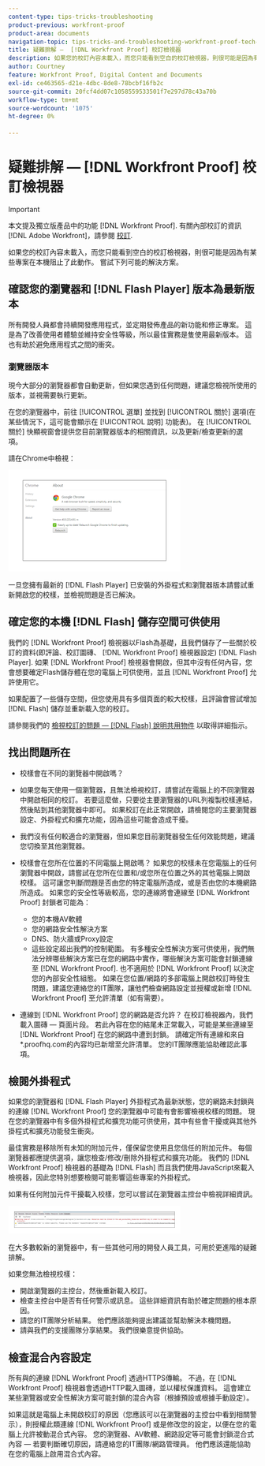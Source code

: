 ```yaml
---
content-type: tips-tricks-troubleshooting
product-previous: workfront-proof
product-area: documents
navigation-topic: tips-tricks-and-troubleshooting-workfront-proof-tech-corner
title: 疑難排解 —  [!DNL Workfront Proof] 校訂檢視器
description: 如果您的校訂內容未載入，而您只能看到空白的校訂檢視器，則很可能是因為有某些專案在本機阻止了此動作。 嘗試下列可能的解決方案。
author: Courtney
feature: Workfront Proof, Digital Content and Documents
exl-id: ce463565-d21e-4dbc-8de8-78bcbf16fb2c
source-git-commit: 20fcf4dd07c1058559533501f7e297d78c43a70b
workflow-type: tm+mt
source-wordcount: '1075'
ht-degree: 0%

---
```


# 疑難排解 —  [!DNL Workfront Proof] 校訂檢視器

>[!IMPORTANT]
>
>本文提及獨立版產品中的功能 [!DNL Workfront Proof]. 有關內部校訂的資訊 [!DNL Adobe Workfront]，請參閱 [校訂](../../../review-and-approve-work/proofing/proofing.md).

如果您的校訂內容未載入，而您只能看到空白的校訂檢視器，則很可能是因為有某些專案在本機阻止了此動作。 嘗試下列可能的解決方案。

## 確認您的瀏覽器和 [!DNL Flash Player] 版本為最新版本

所有開發人員都會持續開發應用程式，並定期發佈產品的新功能和修正專案。 這是為了改善使用者體驗並維持安全性等級，所以最佳實務是隻使用最新版本。 這也有助於避免應用程式之間的衝突。

<!--
### [!DNL Flash Player] Plugin Version

To check your current [!DNL Flash Player] version visit the [[!DNL Adobe] website](http://www.adobe.com/software/flash/about/).

![ProofView_2.png](assets/proofview-2-350x199.png)

If your version number differs from the one listed for your platform go to the [[!DNL Flash Player] download page](http://get.adobe.com/flashplayer/otherversions/) and get the latest version.

Please note: we do recommend using the original [!DNL Adobe] plugin, so if your browser uses a built-in solution deactivate it and install the [!DNL Adobe] solution.
-->

### 瀏覽器版本

現今大部分的瀏覽器都會自動更新，但如果您遇到任何問題，建議您檢視所使用的版本，並視需要執行更新。

在您的瀏覽器中，前往 [!UICONTROL 選單] 並找到 [!UICONTROL 關於] 選項(在某些情況下，這可能會顯示在 [!UICONTROL 說明] 功能表)。 在 [!UICONTROL 關於] 快顯視窗會提供您目前瀏覽器版本的相關資訊，以及更新/檢查更新的選項。

請在Chrome中檢視：

![ProofView_3.png](assets/proofview-3-350x206.png)

一旦您擁有最新的 [!DNL Flash Player] 已安裝的外掛程式和瀏覽器版本請嘗試重新開啟您的校樣，並檢視問題是否已解決。

## 確定您的本機 [!DNL Flash] 儲存空間可供使用

我們的 [!DNL Workfront Proof] 檢視器以Flash為基礎，且我們儲存了一些關於校訂的資料(即評論、校訂圖磚、 [!DNL Workfront Proof] 檢視器設定) [!DNL Flash Player]. 如果 [!DNL Workfront Proof] 檢視器會開啟，但其中沒有任何內容，您會想要確定Flash儲存體在您的電腦上可供使用，並且 [!DNL Workfront Proof] 允許使用它。

如果配置了一些儲存空間，但您使用具有多個頁面的較大校樣，且評論會嘗試增加 [!DNL Flash] 儲存並重新載入您的校訂。

請參閱我們的 [檢視校訂的問題 —  [!DNL Flash] 說明共用物件](../../../workfront-proof/wp-tech-corner/troubleshooting/view-proof-flash-shared-object.md) 以取得詳細指示。

## 找出問題所在

* 校樣會在不同的瀏覽器中開啟嗎？
* 如果您每天使用一個瀏覽器，且無法檢視校訂，請嘗試在電腦上的不同瀏覽器中開啟相同的校訂。 若要這麼做，只要從主要瀏覽器的URL列複製校樣連結，然後貼到其他瀏覽器中即可。 如果校訂在此正常開啟，請檢閱您的主要瀏覽器設定、外掛程式和擴充功能，因為這些可能會造成干擾。
* 我們沒有任何較適合的瀏覽器，但如果您目前瀏覽器發生任何效能問題，建議您切換至其他瀏覽器。
* 校樣會在您所在位置的不同電腦上開啟嗎？
如果您的校樣未在您電腦上的任何瀏覽器中開啟，請嘗試在您所在位置和/或您所在位置之外的其他電腦上開啟校樣。 這可讓您判斷問題是否由您的特定電腦所造成，或是否由您的本機網路所造成。
如果您的安全性等級較高，您的連線將會連線至 [!DNL Workfront Proof] 封鎖者可能為：

   * 您的本機AV軟體
   * 您的網路安全性解決方案
   * DNS、防火牆或Proxy設定
   * 這些設定超出我們的控制範圍。 有多種安全性解決方案可供使用，我們無法分辨哪些解決方案已在您的網路中實作，哪些解決方案可能會封鎖連線至 [!DNL Workfront Proof]. 也不適用於 [!DNL Workfront Proof] 以決定您的內部安全性組態。 如果在您位置/網路的多部電腦上開啟校訂時發生問題，建議您連絡您的IT團隊，讓他們檢查網路設定並授權或新增 [!DNL Workfront Proof] 至允許清單（如有需要）。

* 連線到 [!DNL Workfront Proof] 您的網路是否允許？
在校訂檢視器內，我們載入圖磚 — 頁面片段。 若此內容在您的結尾未正常載入，可能是某些連線至 [!DNL Workfront Proof] 在您的網路中遭到封鎖。 請確定所有連線和來自*.proofhq.com的內容均已新增至允許清單。 您的IT團隊應能協助確認此事項。

## 檢閱外掛程式

如果您的瀏覽器和 [!DNL Flash Player] 外掛程式為最新狀態，您的網路未封鎖與的連線 [!DNL Workfront Proof] 您的瀏覽器中可能有會影響檢視校樣的問題。 現在您的瀏覽器中有多個外掛程式和擴充功能可供使用，其中有些會干擾或與其他外掛程式和擴充功能發生衝突。

最佳實務是移除所有未知的附加元件，僅保留您使用且您信任的附加元件。 每個瀏覽器都應提供選項，讓您檢查/修改/刪除外掛程式和擴充功能。 我們的 [!DNL Workfront Proof] 檢視器的基礎為 [!DNL Flash] 而且我們使用JavaScript來載入檢視器，因此您特別想要檢閱可能影響這些專案的外掛程式。

如果有任何附加元件干擾載入校樣，您可以嘗試在瀏覽器主控台中檢視詳細資訊。

![ProofView_4.png](assets/proofview-4-350x57.png)

在大多數較新的瀏覽器中，有一些其他可用的開發人員工具，可用於更進階的疑難排解。

如果您無法檢視校樣：

* 開啟瀏覽器的主控台，然後重新載入校訂。
* 檢查主控台中是否有任何警示或訊息。 這些詳細資訊有助於確定問題的根本原因。
* 請您的IT團隊分析結果。 他們應該能夠提出建議並幫助解決本機問題。
* 請與我們的支援團隊分享結果。 我們很樂意提供協助。


## 檢查混合內容設定

所有與的連線 [!DNL Workfront Proof] 透過HTTPS傳輸。 不過，在 [!DNL Workfront Proof] 檢視器會透過HTTP載入圖磚，並以權杖保護資料。 這會建立某些瀏覽器或安全性解決方案可能封鎖的混合內容（根據預設或根據手動設定）。

如果這就是電腦上未開啟校訂的原因（您應該可以在瀏覽器的主控台中看到相關警示），則授權此類連線 [!DNL Workfront Proof] 或是修改您的設定，以便在您的電腦上允許被動混合式內容。 您的瀏覽器、AV軟體、網路設定等可能會封鎖混合式內容 — 若要判斷確切原因，請連絡您的IT團隊/網路管理員。 他們應該還能協助在您的電腦上啟用混合式內容。


